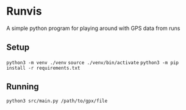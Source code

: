 # Runvis 

A simple python program for playing around with GPS data from runs 

## Setup 

`python3 -m venv ./venv`
`source ./venv/bin/activate` 
`python3 -m pip install -r requirements.txt` 

## Running 

`python3 src/main.py /path/to/gpx/file`